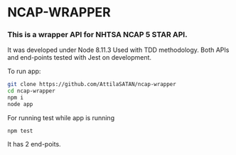 # NCAP-WRAPPER

### This is a wrapper API for NHTSA NCAP 5 STAR API.

It was developed under Node 8.11.3
Used with TDD methodology. Both APIs and end-points tested with Jest on development.

To run app:

```bash
git clone https://github.com/AttilaSATAN/ncap-wrapper
cd ncap-wrapper
npm i
node app
```

For running test while app is running
```
npm test
```



It has 2 end-poits.